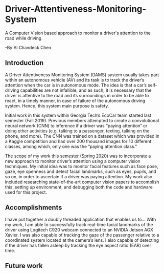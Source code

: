 # Driver-Attentiveness-Monitoring-System
A Computer Vision based approach to monitor a driver's attention to the road while driving.

-By Al Chandeck Chen

## Introduction
  A Driver Attentiveness Monitoring System (DAMS) system usually takes part within an autonomous vehicle (AV) and its task is to track the driver’s attention when the car is in autonomous mode. The idea is that a car’s self-driving capabilities are not infallible, and as such, it is necessary that the driver is attentive to the road and its surroundings in order to be able to react, in a timely manner, in case of failure of the autonomous driving system. Hence, this system main purpose is safety.
  
  Initial work in this system within Georgia Tech’s EcoCar team started last semester (Fall 2019). Previous members attempted to create a convolutional neural network (CNN) to inference if a driver was “paying attention” or doing other activities (e.g. talking to a passenger, texting, talking on the phone, and more). The CNN was trained on a dataset which was provided in a Kaggle competition and had over 200 thousand images for 10 different classes, among which, only one was the “paying attention class.”

  The scope of my work this semester (Spring 2020) was to incorporate a new approach to monitor driver’s attention using a computer vision techniques. My initial idea was to monitor facial features such as face pose, gaze, eye openness and detect facial landmarks, such as eyes, pupils, and so on, in order to ascertain if a driver was paying attention. My work also included researching state-of-the-art computer vision papers to accomplish this, setting up environment, and debugging both the code and hardware used for this project.

## Accomplishments
I have put together a doubly threaded application that enables us to…
With my work, I am able to successfully track real-time facial landmarks of the driver using Logitech C920 webcam connected to an NVIDIA Jetson AGX Xavier. I was also capable of tracking the gaze of the passenger relative to a coordinated system located at the camera’s lens. I also capable of detecting if the driver has fallen asleep by tracking the eye aspect ratio (EAR) over time.

## Future work
